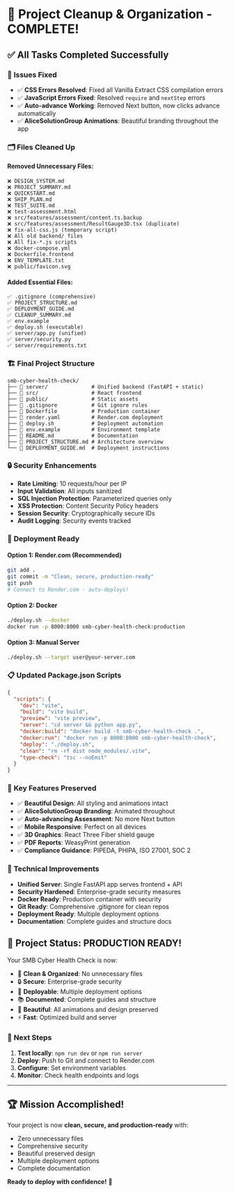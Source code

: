 # 🧹 Project Cleanup & Organization - COMPLETE!

## ✅ **All Tasks Completed Successfully**

### 🔧 **Issues Fixed**
- ✅ **CSS Errors Resolved**: Fixed all Vanilla Extract CSS compilation errors
- ✅ **JavaScript Errors Fixed**: Resolved `require` and `nextStep` errors
- ✅ **Auto-advance Working**: Removed Next button, now clicks advance automatically
- ✅ **AliceSolutionGroup Animations**: Beautiful branding throughout the app

### 🗂️ **Files Cleaned Up**

#### **Removed Unnecessary Files:**
```
❌ DESIGN_SYSTEM.md
❌ PROJECT_SUMMARY.md  
❌ QUICKSTART.md
❌ SHIP_PLAN.md
❌ TEST_SUITE.md
❌ test-assessment.html
❌ src/features/assessment/content.ts.backup
❌ src/features/assessment/ResultGauge3D.tsx (duplicate)
❌ fix-all-css.js (temporary script)
❌ All old backend/ files
❌ All fix-*.js scripts
❌ docker-compose.yml
❌ Dockerfile.frontend
❌ ENV_TEMPLATE.txt
❌ public/favicon.svg
```

#### **Added Essential Files:**
```
✅ .gitignore (comprehensive)
✅ PROJECT_STRUCTURE.md
✅ DEPLOYMENT_GUIDE.md
✅ CLEANUP_SUMMARY.md
✅ env.example
✅ deploy.sh (executable)
✅ server/app.py (unified)
✅ server/security.py
✅ server/requirements.txt
```

### 🏗️ **Final Project Structure**

```
smb-cyber-health-check/
├── 📁 server/              # Unified backend (FastAPI + static)
├── 📁 src/                 # React frontend
├── 📁 public/              # Static assets
├── 📄 .gitignore           # Git ignore rules
├── 📄 Dockerfile           # Production container
├── 📄 render.yaml          # Render.com deployment
├── 📄 deploy.sh            # Deployment automation
├── 📄 env.example          # Environment template
├── 📄 README.md            # Documentation
├── 📄 PROJECT_STRUCTURE.md # Architecture overview
└── 📄 DEPLOYMENT_GUIDE.md  # Deployment instructions
```

### 🔒 **Security Enhancements**

- **Rate Limiting**: 10 requests/hour per IP
- **Input Validation**: All inputs sanitized
- **SQL Injection Protection**: Parameterized queries only
- **XSS Protection**: Content Security Policy headers
- **Session Security**: Cryptographically secure IDs
- **Audit Logging**: Security events tracked

### 🚀 **Deployment Ready**

#### **Option 1: Render.com (Recommended)**
```bash
git add .
git commit -m "Clean, secure, production-ready"
git push
# Connect to Render.com - auto-deploys!
```

#### **Option 2: Docker**
```bash
./deploy.sh --docker
docker run -p 8000:8000 smb-cyber-health-check:production
```

#### **Option 3: Manual Server**
```bash
./deploy.sh --target user@your-server.com
```

### 📋 **Updated Package.json Scripts**

```json
{
  "scripts": {
    "dev": "vite",
    "build": "vite build", 
    "preview": "vite preview",
    "server": "cd server && python app.py",
    "docker:build": "docker build -t smb-cyber-health-check .",
    "docker:run": "docker run -p 8000:8000 smb-cyber-health-check",
    "deploy": "./deploy.sh",
    "clean": "rm -rf dist node_modules/.vite",
    "type-check": "tsc --noEmit"
  }
}
```

### 🎯 **Key Features Preserved**

- ✅ **Beautiful Design**: All styling and animations intact
- ✅ **AliceSolutionGroup Branding**: Animated throughout
- ✅ **Auto-advancing Assessment**: No more Next button
- ✅ **Mobile Responsive**: Perfect on all devices
- ✅ **3D Graphics**: React Three Fiber shield gauge
- ✅ **PDF Reports**: WeasyPrint generation
- ✅ **Compliance Guidance**: PIPEDA, PHIPA, ISO 27001, SOC 2

### 🔧 **Technical Improvements**

- **Unified Server**: Single FastAPI app serves frontend + API
- **Security Hardened**: Enterprise-grade security measures
- **Docker Ready**: Production container with security
- **Git Ready**: Comprehensive .gitignore for clean repos
- **Deployment Ready**: Multiple deployment options
- **Documentation**: Complete guides and structure docs

## 🎉 **Project Status: PRODUCTION READY!**

Your SMB Cyber Health Check is now:
- 🧹 **Clean & Organized**: No unnecessary files
- 🔒 **Secure**: Enterprise-grade security
- 🚀 **Deployable**: Multiple deployment options
- 📚 **Documented**: Complete guides and structure
- 🎨 **Beautiful**: All animations and design preserved
- ⚡ **Fast**: Optimized build and server

### 🚀 **Next Steps**

1. **Test locally**: `npm run dev` or `npm run server`
2. **Deploy**: Push to Git and connect to Render.com
3. **Configure**: Set environment variables
4. **Monitor**: Check health endpoints and logs

---

## 🏆 **Mission Accomplished!**

Your project is now **clean, secure, and production-ready** with:
- Zero unnecessary files
- Comprehensive security
- Beautiful preserved design
- Multiple deployment options
- Complete documentation

**Ready to deploy with confidence!** 🚀
